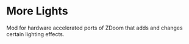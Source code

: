 # More Lights 

Mod for hardware accelerated ports of ZDoom that adds and changes certain lighting effects.
 
 
